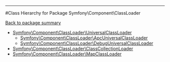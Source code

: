 - - -

#Class Hierarchy for Package Symfony\Component\ClassLoader

<div><a href='https://github.com/JeyDotC/Hirudo-docs/tree/master/symfony/component/classloader'>Back to package summary</a></div>

<ul>
<li><a href="https://github.com/JeyDotC/Hirudo-docs/blob/master/symfony/component/classloader/UniversalClassLoader.md">Symfony\Component\ClassLoader\UniversalClassLoader</a><ul>
<li><a href="https://github.com/JeyDotC/Hirudo-docs/blob/master/symfony/component/classloader/ApcUniversalClassLoader.md">Symfony\Component\ClassLoader\ApcUniversalClassLoader</a></li>
<li><a href="https://github.com/JeyDotC/Hirudo-docs/blob/master/symfony/component/classloader/DebugUniversalClassLoader.md">Symfony\Component\ClassLoader\DebugUniversalClassLoader</a></li>
</ul>
</li>
<li><a href="https://github.com/JeyDotC/Hirudo-docs/blob/master/symfony/component/classloader/ClassCollectionLoader.md">Symfony\Component\ClassLoader\ClassCollectionLoader</a></li>
<li><a href="https://github.com/JeyDotC/Hirudo-docs/blob/master/symfony/component/classloader/MapClassLoader.md">Symfony\Component\ClassLoader\MapClassLoader</a></li>
</ul>
